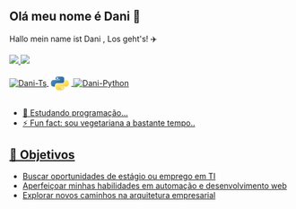 ## Olá meu nome é Dani 👋 
Hallo mein name ist Dani , Los geht's! ✈️



<div>
  <a href="https://github.com/januario00">
  <img height="180em" src="https://github-readme-stats.vercel.app/api?username=januario00&show_icons=true&theme=dark&include_all_commits=true&count_private=true"/>
  <img height="180em" src="https://github-readme-stats.vercel.app/api/top-langs/?username=januario00&layout=compact&langs_count=16&theme=dark"/>
</div>

<div style="display: inline_block"><br>
  
  <img align="center" alt="Dani-Ts" height="30" width="40" src="https://cdn.jsdelivr.net/gh/devicons/devicon@latest/icons/canva/canva-original.svg" />
  <img align="center" alt="Dani-Python" height="30" width="40" src="https://raw.githubusercontent.com/devicons/devicon/master/icons/python/python-original.svg">
  <img align="center" alt="Dani-Python" height="30" width="40" <img src="https://cdn.jsdelivr.net/gh/devicons/devicon@latest/icons/java/java-original.svg" />

  ##

          
- 🌱 Estudando programação...
- ⚡ Fun fact: sou vegetariana a bastante tempo..

## 🎯 Objetivos

- Buscar oportunidades de estágio ou emprego em TI
- Aperfeiçoar minhas habilidades em automação e desenvolvimento web
- Explorar novos caminhos na arquitetura empresarial





